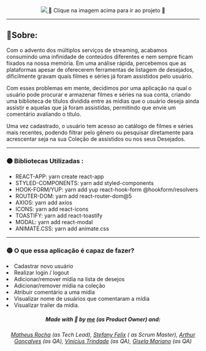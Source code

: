 <div align="center">
  <a href="https://capstone-m3-zeta.vercel.app/" >
    <img src="https://user-images.githubusercontent.com/93724854/170270103-53a235ab-f796-4ba0-b133-d3f665679770.svg"  />   
  </a>
  <span >🔺 Clique na imagem acima para ir ao projeto 🔺</span>
</div>
<hr/>
<h2>🔴Sobre: </h2>
<p>Com o advento dos múltiplos serviços de streaming, acabamos consumindo uma infinidade de conteúdos diferentes e nem sempre ficam fixados na nossa memória. Em uma análise rápida, percebemos que as plataformas apesar de oferecerem ferramentas de listagem de desejados, dificilmente gravam quais filmes e séries já foram assistidos pelo usuário. </p>

<p>Com esses problemas em mente, decidimos por uma aplicação na qual o usuário pode procurar e armazenar filmes e séries na sua conta, criando uma biblioteca de títulos dividida entre as mídias que o usuário deseja ainda assistir e aquelas que já foram assistidas, permitindo que envie um comentário avaliando o título. </p>

<p>Uma vez cadastrado, o usuário tem acesso ao catálogo de filmes e séries mais recentes, podendo filtrar pelo gênero ou pesquisar diretamente para acrescentar seja na sua Coleção de assistidos ou nos seus Desejados.</p>
<hr/>
<h3>🟠 Bibliotecas Utilizadas : </h3>
<ul>
  <li>REACT-APP: yarn create react-app</li>
  <li>STYLED-COMPONENTS: yarn add styled-components</li>
  <li>HOOK-FORM/YUP: yarn add yup react-hook-form @hookform/resolvers</li>
  <li>ROUTER-DOM: yarn add react-router-dom@5</li>
  <li>AXIOS: yarn add axios</li>
  <li>ICONS: yarn add react-icons</li>
  <li>TOASTIFY: yarn add react-toastify</li>
  <li>MODAL: yarn add react-modal</li>
  <li>ANIMATE.CSS: yarn add animate.css</li>
</ul>
<hr/>
<h3>🟡 O que essa aplicação é capaz de fazer? </h3>
<li> Cadastrar novo usuário</li>
<li> Realizar login / logout</li>
<li> Adicionar/remover mídia na lista de desejos</li>
<li> Adicionar/remover mídia na coleção</li>
<li> Atribuir comentário a uma mídia </li>
<li> Visualizar nome de usuários que comentaram a mídia </li>
<li> Visualizar trailer da mídia.</li>

<div align="center">
  <h5> Made with 💙 by <a href="https://github.com/beatrizmunhozl">me</a> (as Product Owner) and:</h5>
<h6> <a href="https://github.com/imrochamatheus">Matheus Rocha</a> (as Tech Lead), <a href="https://github.com/stefanyfellix">Stefany Felix</a> ( as Scrum Master), <a href="https://github.com/arthur-r-goncalves">Arthur Gonçalves</a> (as QA), <a href="https://github.com/tryndadi">Vinícius Trindade</a> (as QA), <a href="https://github.com/gisela-mariano">Gisela Mariano</a> (as QA)</h6>
</div>

